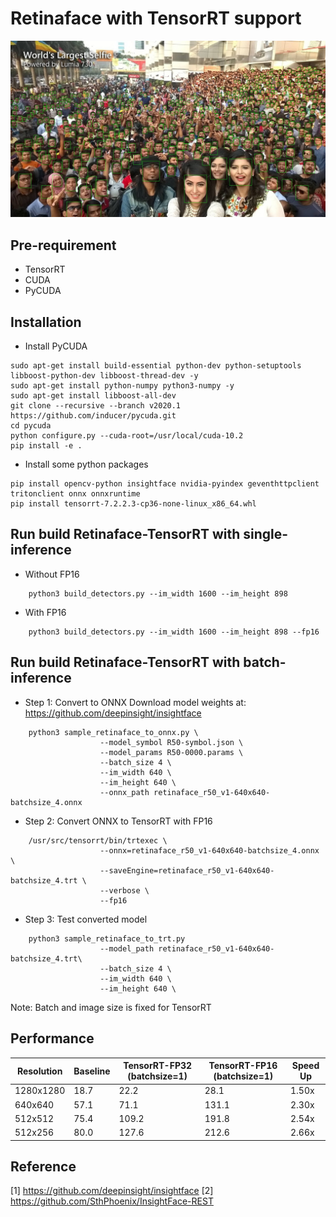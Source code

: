 # Retinaface with TensorRT support
![alt text](retinaface_r50_v1.jpg)
## Pre-requirement
* TensorRT
* CUDA
* PyCUDA
## Installation
* Install PyCUDA
```
sudo apt-get install build-essential python-dev python-setuptools libboost-python-dev libboost-thread-dev -y
sudo apt-get install python-numpy python3-numpy -y
sudo apt-get install libboost-all-dev
git clone --recursive --branch v2020.1 https://github.com/inducer/pycuda.git
cd pycuda
python configure.py --cuda-root=/usr/local/cuda-10.2
pip install -e .
```
* Install some python packages
```
pip install opencv-python insightface nvidia-pyindex geventhttpclient tritonclient onnx onnxruntime 
pip install tensorrt-7.2.2.3-cp36-none-linux_x86_64.whl
```
## Run build Retinaface-TensorRT with single-inference
* Without FP16
```
    python3 build_detectors.py --im_width 1600 --im_height 898
```
* With FP16
```
    python3 build_detectors.py --im_width 1600 --im_height 898 --fp16
```
## Run build Retinaface-TensorRT with batch-inference
* Step 1: Convert to ONNX
Download model weights at: https://github.com/deepinsight/insightface
```
    python3 sample_retinaface_to_onnx.py \
                    --model_symbol R50-symbol.json \
                    --model_params R50-0000.params \
                    --batch_size 4 \
                    --im_width 640 \
                    --im_height 640 \
                    --onnx_path retinaface_r50_v1-640x640-batchsize_4.onnx
```
* Step 2: Convert ONNX to TensorRT with FP16
```
    /usr/src/tensorrt/bin/trtexec \
                    --onnx=retinaface_r50_v1-640x640-batchsize_4.onnx \
                    --saveEngine=retinaface_r50_v1-640x640-batchsize_4.trt \
                    --verbose \
                    --fp16
```
* Step 3: Test converted model
```
    python3 sample_retinaface_to_trt.py
                    --model_path retinaface_r50_v1-640x640-batchsize_4.trt\
                    --batch_size 4 \
                    --im_width 640 \
                    --im_height 640 \
```
Note: Batch and image size is fixed for TensorRT
## Performance
Resolution | Baseline | TensorRT-FP32 (batchsize=1) | TensorRT-FP16 (batchsize=1) | Speed Up 
--- | --- | --- | --- |--- 
1280x1280 | 18.7 | 22.2 | 28.1 | 1.50x 
640x640 | 57.1 | 71.1 | 131.1 | 2.30x 
512x512 | 75.4 | 109.2 | 191.8 | 2.54x 
512x256 | 80.0 | 127.6 | 212.6 | 2.66x 
## Reference
[1] https://github.com/deepinsight/insightface
[2] https://github.com/SthPhoenix/InsightFace-REST
